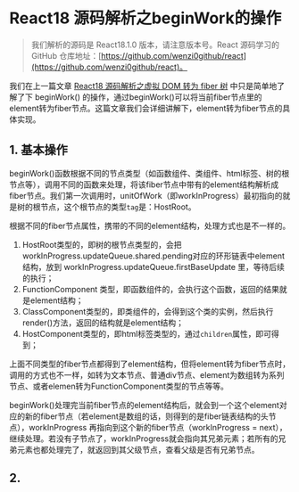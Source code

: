 # React18 源码解析之beginWork的操作

> 我们解析的源码是 React18.1.0 版本，请注意版本号。React 源码学习的 GitHub 仓库地址：[https://github.com/wenzi0github/react](https://github.com/wenzi0github/react)。

我们在上一篇文章 [React18 源码解析之虚拟 DOM 转为 fiber 树](https://www.xiabingbao.com/post/fe/loop-settimeout-rg18mv.html) 中只是简单地了解了下 beginWork() 的操作，通过beginWork()可以将当前fiber节点里的element转为fiber节点。这篇文章我们会详细讲解下，element转为fiber节点的具体实现。

## 1. 基本操作

beginWork()函数根据不同的节点类型（如函数组件、类组件、html标签、树的根节点等），调用不同的函数来处理，将该fiber节点中带有的element结构解析成fiber节点。我们第一次调用时，unitOfWork（即workInProgress）最初指向的就是树的根节点，这个根节点的类型`tag`是：HostRoot。

根据不同的fiber节点属性，携带的不同的element结构，处理方式也是不一样的。

1. HostRoot类型的，即树的根节点类型的，会把 workInProgress.updateQueue.shared.pending对应的环形链表中element结构，放到 workInProgress.updateQueue.firstBaseUpdate 里，等待后续的执行；
2. FunctionComponent 类型，即函数组件的，会执行这个函数，返回的结果就是element结构；
3. ClassComponent类型的，即类组件的，会得到这个类的实例，然后执行render()方法，返回的结构就是element结构；
4. HostComponent类型的，即html标签类型的，通过`children`属性，即可得到；

上面不同类型的fiber节点都得到了element结构，但将element转为fiber节点时，调用的方式也不一样，如转为文本节点、普通div节点、element为数组转为系列节点、或者elemen转为FunctionComponent类型的节点等等。

beginWork()处理完当前fiber节点的element结构后，就会到一个这个element对应的新的fiber节点（若element是数组的话，则得到的是fiber链表结构的头节点），workInProgress 再指向到这个新的fiber节点（workInProgress = next），继续处理。若没有子节点了，workInProgress就会指向其兄弟元素；若所有的兄弟元素也都处理完了，就返回到其父级节点，查看父级是否有兄弟节点。

## 2. 
